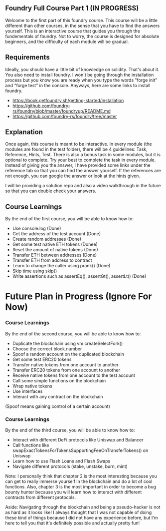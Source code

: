## Foundry Full Course Part 1 (IN PROGRESS)

Welcome to the first part of this foundry course. This course will be a little different than other courses, in the sense that you have to find the answers yourself. This is an interactive course that guides you through the fundementals of foundry. Not to worry, the course is designed for absolute beginners, and the difficulty of each module will be gradual. 

## Requirements 
Ideally, you should have a little bit of knowledge on solidity. That's about it. You also need to install foundry. I won't be going through the installation process but you know you are ready when you type the words "forge init" and "forge test" in the console. Anyways, here are some links to install foundry.

- https://book.getfoundry.sh/getting-started/installation
- https://github.com/foundry-rs/foundry/blob/master/foundryup/README.md
- https://github.com/foundry-rs/foundry/tree/master

## Explanation
Once again, this course is meant to be interactive. In every module (the modules are found in the test folder), there will be 4 guidelines: Task, Reference, Hints, Test. There is also a bonus task in some modules, but it is optional to complete. Try your best to complete the task in every module. Instead of giving you the answer, I have provided some links under the reference tab so that you can find the answer yourself. If the references are not enough, you can google the answer or look at the hints given. 

I will be providing a solution repo and also a video walkthrough in the future so that you can double check your answers. 

## Course Learnings
By the end of the first course, you will be able to know how to:

- Use console.log (Done)
- Get the address of the test account (Done)
- Create random addresses (Done)
- Get some test native ETH tokens (Donee) 
- Reset the amount of native tokens (Done)
- Transfer ETH between addresses (Done)
- Transfer ETH from address to contract
- Learn to change the caller using prank() (Done)
- Skip time using skip()
- Write assertions such as assertEq(), assertGt(), assertLt() (Done)


# Future Plan in Progress (Ignore For Now)
### Course Learnings
By the end of the second course, you will be able to know how to:

- Duplicate the blockchain using vm.createSelectFork()
- Choose the correct block.number 
- Spoof a random account on the duplicated blockchain 
- Get some test ERC20 tokens
- Transfer native tokens from one account to another
- Transfer ERC20 tokens from one account to another
- Receive native tokens from one account to the test account
- Call some simple functions on the blockchain
- Wrap native tokens
- Use interfaces
- Interact with any contract on the blockchain

(Spoof means gaining control of a certain account)

### Course Learnings 
By the end of the third course, you will be able to know how to:

- Interact with different DeFi protocols like Uniswap and Balancer 
- Call functions like swapExactTokensForTokensSupportingFeeOnTransferTokens() on Uniswap
- Learn how to use Flash Loans and Flash Swaps
- Navigate different protocols (stake, unstake, burn, mint)  

Note: I personally think that chapter 2 is the most interesting because you can get to really immerse yourself in the blockchain and do a lot of cool functions. Also, chapter 3 is the most important in order to become a bug bounty hunter because you will learn how to interact with different contracts from different protocols.

Aside: Navigating through the blockchain and being a pseudo-hacker is not as hard as it looks like! I always thought that I was not capable of doing these kind of things because I did not have any experience before, but I'm here to tell you that it's definitely possible and actually pretty fun! 


